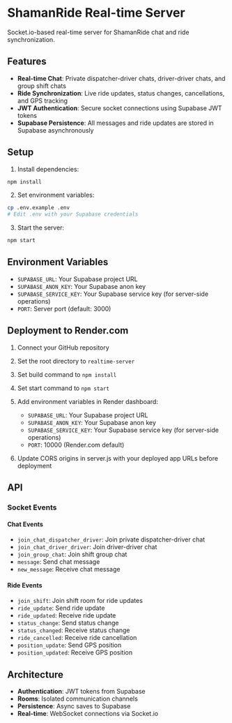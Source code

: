 # ShamanRide Real-time Server

Socket.io-based real-time server for ShamanRide chat and ride synchronization.

## Features

- **Real-time Chat**: Private dispatcher-driver chats, driver-driver chats, and group shift chats
- **Ride Synchronization**: Live ride updates, status changes, cancellations, and GPS tracking
- **JWT Authentication**: Secure socket connections using Supabase JWT tokens
- **Supabase Persistence**: All messages and ride updates are stored in Supabase asynchronously

## Setup

1. Install dependencies:
```bash
npm install
```

2. Set environment variables:
```bash
cp .env.example .env
# Edit .env with your Supabase credentials
```

3. Start the server:
```bash
npm start
```

## Environment Variables

- `SUPABASE_URL`: Your Supabase project URL
- `SUPABASE_ANON_KEY`: Your Supabase anon key
- `SUPABASE_SERVICE_KEY`: Your Supabase service key (for server-side operations)
- `PORT`: Server port (default: 3000)

## Deployment to Render.com

1. Connect your GitHub repository
2. Set the root directory to `realtime-server`
3. Set build command to `npm install`
4. Set start command to `npm start`
5. Add environment variables in Render dashboard:
   - `SUPABASE_URL`: Your Supabase project URL
   - `SUPABASE_ANON_KEY`: Your Supabase anon key
   - `SUPABASE_SERVICE_KEY`: Your Supabase service key (for server-side operations)
   - `PORT`: 10000 (Render.com default)

6. Update CORS origins in server.js with your deployed app URLs before deployment

## API

### Socket Events

#### Chat Events
- `join_chat_dispatcher_driver`: Join private dispatcher-driver chat
- `join_chat_driver_driver`: Join driver-driver chat
- `join_group_chat`: Join shift group chat
- `message`: Send chat message
- `new_message`: Receive chat message

#### Ride Events
- `join_shift`: Join shift room for ride updates
- `ride_update`: Send ride update
- `ride_updated`: Receive ride update
- `status_change`: Send status change
- `status_changed`: Receive status change
- `ride_cancelled`: Receive ride cancellation
- `position_update`: Send GPS position
- `position_updated`: Receive GPS position

## Architecture

- **Authentication**: JWT tokens from Supabase
- **Rooms**: Isolated communication channels
- **Persistence**: Async saves to Supabase
- **Real-time**: WebSocket connections via Socket.io